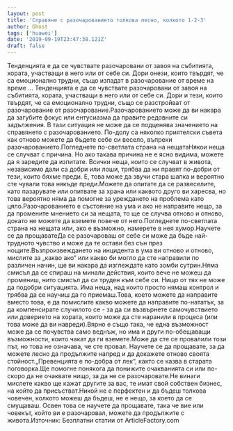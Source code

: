 ```yaml
---
layout: post
title: 'Справяне с разочарованието толкова лесно, колкото 1-2-3'
author: Ghost
tags: ['huawei']
date: '2019-09-19T23:47:38.121Z'
draft: false
---
```


Тенденцията е да се чувствате разочаровани от завоя на събитията, хората, участващи в него или от себе си. Дори онези, които твърдят, че са емоционално трудни, също изпадат в разочарование от време на време ... Тенденцията е да се чувствате разочаровани от завоя на събитията, хората, участващи в него или от себе си. Дори и тези, които твърдят, че са емоционално трудни, също се разстройват от разочарование от разочарование.Разочарованието може да ви накара да загубите фокус или ентусиазма да правите редовните си задължения. В тази ситуация не може да се подценява значението на справянето с разочарованието. По-долу са няколко приятелски съвета как отново можете да бъдете себе си весело, въпреки разочарованието.Погледнете по-светлата страна на нещатаНякои неща се случват с причина. Но ако такава причина не е ясно видима, можете да я заредите да изпитате. Всички неща, които се случват в живота, независимо дали са добри или лоши, трябва да ни правят по-добри от тези, които бяхме преди. Е, това може да звучи стара шапка и вероятно сте чували това някъде преди.Можете да опитате да се развеселите, като пазарувате или опитвате за храна или каквото друго ви харесва, но това вероятно няма да помогне за уреждането на проблема като цяло.Разочарованието е състояние на ума и ако не направите нещо, за да промените мнението си за нещата, то ще се случва отново и отново, докато не можете да вземете повече от него.Погледнете по-светлата страна на нещата или, ако е възможно, намерете в нея хумор.Научете се да прощаватеДа се ​​разочароваш от себе си може да бъде най-трудното чувство и може да те остави без сън през нощите.Възпроизвеждането на инцидента в ума ви отново и отново, мислите за „какво ако“ или какво би могло да сте направили по различен начин, ще ви накара да изглеждате като зомби сутрин.Няма смисъл да се спираш на минали действия, които вече не можеш да промениш, нито смисъл да си труден към себе си. Нищо от тях не може да подобри ситуацията. Има неща, над които просто нямаш контрол и трябва да се научиш да го приемаш.Това, което можете да направите вместо това, е да помислите какво можете да направите по-нататък, за да компенсирате случилото се - за да си възвърнете самочувствието или доверието на хората, които може да сте наранили в процеса (или това може да ви навреди).Вярно е също така, че една възможност може да се почувства само веднъж, но има и други по-обещаващи възможности, които чакат да ги вземете.Може да сте се провалили този път, но това не означава, че сте провал. Научете се да прощавате, за да можете лесно да продължите напред и да докажете отново своята стойност.„Превенцията е по-добра от лек“, както се казва в старата поговорка.Ще помогне понякога да понижите очакванията си или по-скоро да не очаквате нищо, за да не се разочаровате.Не винаги мислете какво ще кажат другите за вас, те имат свой собствен бизнес, на който да присъстват.Никой не е перфектен и да бъдеш толкова човечен, колкото можеш да бъдеш, не е нещо, за което да се смущаваш. Освен това се научете да прощавате, така че вие ​​или човекът, който ви е разочаровал, можете да продължите с живота.Източник: Безплатни статии от ArticleFactory.com

